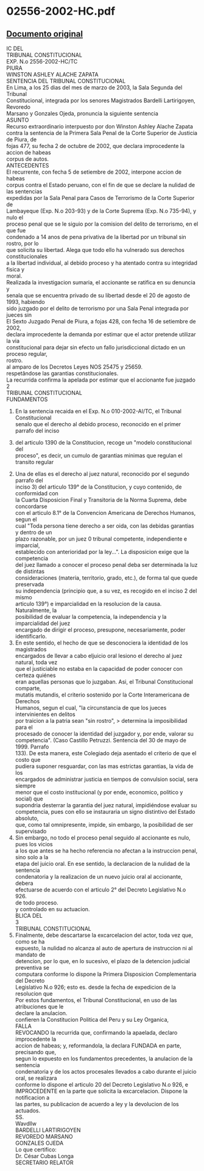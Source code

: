 
02556-2002-HC.pdf
=================
  
[Documento original](https://tc.gob.pe/jurisprudencia/2003/02556-2002-HC.pdf)  
---  
IC DEL  
TRIBUNAL CONSTITUCIONAL  
EXP. N.o 2556-2002-HC/TC  
PIURA  
WINSTON ASHLEY ALACHE ZAPATA  
SENTENCIA DEL TRIBUNAL CONSTITUCIONAL  
En Lima, a los 25 dias del mes de marzo de 2003, la Sala Segunda del Tribunal  
Constitucional, integrada por los senores Magistrados Bardelli Lartirigoyen, Revoredo  
Marsano y Gonzales Ojeda, pronuncia la siguiente sentencia  
ASUNTO  
Recurso extraordinario interpuesto por don Winston Ashley Alache Zapata  
contra la sentencia de la Primera Sala Penal de la Corte Superior de Justicia de Piura, de  
fojas 477, su fecha 2 de octubre de 2002, que declara improcedente la accion de habeas  
corpus de autos.  
ANTECEDENTES  
El recurrente, con fecha 5 de setiembre de 2002, interpone accion de habeas  
corpus contra el Estado peruano, con el fin de que se declare la nulidad de las sentencias  
expedidas por la Sala Penal para Casos de Terrorismo de la Corte Superior de  
Lambayeque (Exp. N.o 203-93) y de la Corte Suprema (Exp. N.o 735-94), y nulo el  
proceso penal que se le siguio por la comision del delito de terrorismo, en el que fue  
condenado a 14 anos de pena privativa de la libertad por un tribunal sin rostro, por lo  
que solicita su libertad. Alega que todo ello ha vulnerado sus derechos constitucionales  
a la libertad individual, al debido proceso y ha atentado contra su integridad fisica y  
moral.  
Realizada la investigacion sumaria, el accionante se ratifica en su denuncia y  
senala que se encuentra privado de su libertad desde el 20 de agosto de 1993, habiendo  
sido juzgado por el delito de terrorismo por una Sala Penal integrada por jueces sin  
El Sexto Juzgado Penal de Piura, a fojas 428, con fecha 16 de setiembre de 2002,  
declara improcedente la demanda por estimar que el actor pretende utilizar la via  
constitucional para dejar sin efecto un fallo jurisdiccional dictado en un proceso regular,  
rostro.  
al amparo de los Decretos Leyes NOS 25475 y 25659.  
respetândose las garantias constitucionales.  
La recurrida confirma la apelada por estimar que el accionante fue juzgado  
2  
TRIBUNAL CONSTITUCIONAL  
FUNDAMENTOS  
1. En la sentencia recaida en el Exp. N.o 010-2002-Al/TC, el Tribunal Constitucional  
senalo que el derecho al debido proceso, reconocido en el primer parrafo del inciso  
3) del articulo 1390 de la Constitucion, recoge un "modelo constitucional del  
proceso", es decir, un cumulo de garantias minimas que regulan el transito regular  
2. Una de ellas es el derecho al juez natural, reconocido por el segundo parrafo del  
inciso 3) del articulo 139° de la Constitucion, y cuyo contenido, de conformidad con  
la Cuarta Disposicion Final y Transitoria de la Norma Suprema, debe concordarse  
con el articulo 8.1° de la Convencion Americana de Derechos Humanos, segun el  
cual "Toda persona tiene derecho a ser oida, con las debidas garantias y dentro de un  
plazo razonable, por un juez 0 tribunal competente, independiente e imparcial,  
establecido con anterioridad por la ley...". La disposicion exige que la competencia  
del juez llamado a conocer el proceso penal deba ser determinada la luz de distintas  
consideraciones (materia, territorio, grado, etc.), de forma tal que quede preservada  
su independencia (principio que, a su vez, es recogido en el inciso 2 del mismo  
articulo 139°) e imparcialidad en la resolucion de la causa. Naturalmente, la  
posibilidad de evaluar la competencia, la independencia y la imparcialidad del juez  
encargado de dirigir el proceso, presupone, necesariamente, poder identificarlo.  
3. En este sentido, el hecho de que se desconociera la identidad de los magistrados  
encargados de llevar a cabo eljuicio oral lesiono el derecho al juez natural, toda vez  
que el justiciable no estaba en la capacidad de poder conocer con certeza quiénes  
eran aquellas personas que lo juzgaban. Asi, el Tribunal Constitucional comparte,  
mutatis mutandis, el criterio sostenido por la Corte Interamericana de Derechos  
Humanos, segun el cual, "la circunstancia de que los jueces intervinientes en delitos  
por traicion a la patria sean "sin rostro", > determina la imposibilidad para el  
procesado de conocer la identidad del juzgador y, por ende, valorar su  
competencia". (Caso Castillo Petruzzi. Sentencia del 30 de mayo de 1999. Parrafo  
133). De esta manera, este Colegiado deja asentado el criterio de que el costo que  
pudiera suponer resguardar, con las mas estrictas garantias, la vida de los  
encargados de administrar justicia en tiempos de convulsion social, sera siempre  
menor que el costo institucional (y por ende, economico, politico y social) que  
supondria desterrar la garantia del juez natural, impidiéndose evaluar su  
competencia, pues con ello se instauraria un signo distintivo del Estado absoluto,  
que, como tal omnipresente, impide, sin embargo, la posibilidad de ser supervisado  
4. Sin embargo, no todo el proceso penal seguido al accionante es nulo, pues los vicios  
a los que antes se ha hecho referencia no afectan a la instruccion penal, sino solo a la  
etapa del juicio oral. En ese sentido, la declaracion de la nulidad de la sentencia  
condenatoria y la realizacion de un nuevo juicio oral al accionante, debera  
efectuarse de acuerdo con el articulo 2° del Decreto Legislativo N.o 926.  
de todo proceso.  
y controlado en su actuacion.  
BLICA DEL  
3  
TRIBUNAL CONSTITUCIONAL  
5. Finalmente, debe descartarse la excarcelacion del actor, toda vez que, como se ha  
expuesto, la nulidad no alcanza al auto de apertura de instruccion ni al mandato de  
detencion, por lo que, en lo sucesivo, el plazo de la detencion judicial preventiva se  
computara conforme lo dispone la Primera Disposicion Complementaria del Decreto  
Legislativo N.o 926; esto es. desde la fecha de expedicion de la resolucion que  
Por estos fundamentos, el Tribunal Constitucional, en uso de las atribuciones que le  
declare la anulacion.  
confieren la Constitucion Politica del Peru y su Ley Organica,  
FALLA  
REVOCANDO la recurrida que, confirmando la apaelada, declaro improcedente la  
accion de habeas; y, reformandola, la declara FUNDADA en parte, precisando que,  
segun lo expuesto en los fundamentos precedentes, la anulacion de la sentencia  
condenatoria y de los actos procesales llevados a cabo durante el juicio oral, se realizara  
conforme lo dispone el articulo 20 del Decreto Legislativo N.o 926, e  
IMPROCEDENTE en la parte que solicita la excarcelacion. Dispone la notificacion a  
las partes, su publicacion de acuerdo a ley y la devolucion de los actuados.  
SS.  
Wavdllw  
BARDELLI LARTIRIGOYEN  
REVOREDO MARSANO  
GONZALES OJEDA  
Lo que certifico:  
Dr. César Cubas Longa  
SECRETARIO RELATOR